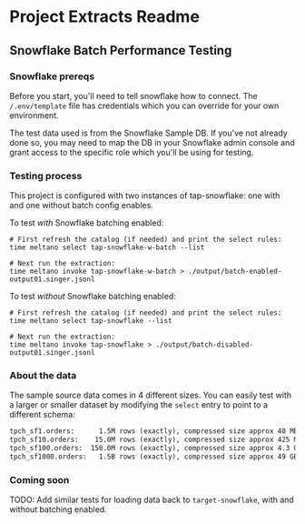 # Project Extracts Readme

## Snowflake Batch Performance Testing

### Snowflake prereqs

Before you start, you'll need to tell snowflake how to connect. The `/.env/template` file has credentials which you can override for your own environment.

The test data used is from the Snowflake Sample DB. If you've not already done so, you may need to map the DB in your Snowflake admin console and grant access to the specific role which you'll be using for testing.

### Testing process

This project is configured with two instances of tap-snowflake: one with and one without batch config enables.

To test _with_ Snowflake batching enabled:

```console
# First refresh the catalog (if needed) and print the select rules:
time meltano select tap-snowflake-w-batch --list

# Next run the extraction:
time meltano invoke tap-snowflake-w-batch > ./output/batch-enabled-output01.singer.jsonl
```

To test _without_ Snowflake batching enabled:

```console
# First refresh the catalog (if needed) and print the select rules:
time meltano select tap-snowflake --list

# Next run the extraction:
time meltano invoke tap-snowflake > ./output/batch-disabled-output01.singer.jsonl
```

### About the data

The sample source data comes in 4 different sizes. You can easily test with a larger or smaller dataset by modifying the `select` entry to point to a different schema:

```txt
tpch_sf1.orders:      1.5M rows (exactly), compressed size approx 40 MB
tpch_sf10.orders:    15.0M rows (exactly), compressed size approx 425 MB
tpch_sf100.orders:  150.0M rows (exactly), compressed size approx 4.3 GB
tpch_sf1000.orders:   1.5B rows (exactly), compressed size approx 49 GB
```

### Coming soon

TODO: Add similar tests for loading data back to `target-snowflake`, with and without batching enabled.
